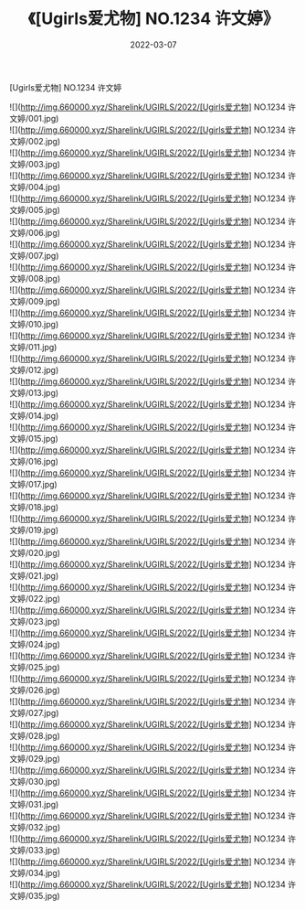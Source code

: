 ﻿---
layout: post
title:  《[Ugirls爱尤物] NO.1234 许文婷》
date:   2022-03-07
img: http://img.660000.xyz/Sharelink/UGIRLS/2022/[Ugirls爱尤物] NO.1234 许文婷/000.jpg
categories: [美女, 清纯, 唯美]
---

[Ugirls爱尤物] NO.1234 许文婷

 ![](http://img.660000.xyz/Sharelink/UGIRLS/2022/[Ugirls爱尤物] NO.1234 许文婷/001.jpg) <br>![](http://img.660000.xyz/Sharelink/UGIRLS/2022/[Ugirls爱尤物] NO.1234 许文婷/002.jpg) <br>![](http://img.660000.xyz/Sharelink/UGIRLS/2022/[Ugirls爱尤物] NO.1234 许文婷/003.jpg) <br>![](http://img.660000.xyz/Sharelink/UGIRLS/2022/[Ugirls爱尤物] NO.1234 许文婷/004.jpg) <br>![](http://img.660000.xyz/Sharelink/UGIRLS/2022/[Ugirls爱尤物] NO.1234 许文婷/005.jpg) <br>![](http://img.660000.xyz/Sharelink/UGIRLS/2022/[Ugirls爱尤物] NO.1234 许文婷/006.jpg) <br>![](http://img.660000.xyz/Sharelink/UGIRLS/2022/[Ugirls爱尤物] NO.1234 许文婷/007.jpg) <br>![](http://img.660000.xyz/Sharelink/UGIRLS/2022/[Ugirls爱尤物] NO.1234 许文婷/008.jpg) <br>![](http://img.660000.xyz/Sharelink/UGIRLS/2022/[Ugirls爱尤物] NO.1234 许文婷/009.jpg) <br>![](http://img.660000.xyz/Sharelink/UGIRLS/2022/[Ugirls爱尤物] NO.1234 许文婷/010.jpg) <br>![](http://img.660000.xyz/Sharelink/UGIRLS/2022/[Ugirls爱尤物] NO.1234 许文婷/011.jpg) <br>![](http://img.660000.xyz/Sharelink/UGIRLS/2022/[Ugirls爱尤物] NO.1234 许文婷/012.jpg) <br>![](http://img.660000.xyz/Sharelink/UGIRLS/2022/[Ugirls爱尤物] NO.1234 许文婷/013.jpg) <br>![](http://img.660000.xyz/Sharelink/UGIRLS/2022/[Ugirls爱尤物] NO.1234 许文婷/014.jpg) <br>![](http://img.660000.xyz/Sharelink/UGIRLS/2022/[Ugirls爱尤物] NO.1234 许文婷/015.jpg) <br>![](http://img.660000.xyz/Sharelink/UGIRLS/2022/[Ugirls爱尤物] NO.1234 许文婷/016.jpg) <br>![](http://img.660000.xyz/Sharelink/UGIRLS/2022/[Ugirls爱尤物] NO.1234 许文婷/017.jpg) <br>![](http://img.660000.xyz/Sharelink/UGIRLS/2022/[Ugirls爱尤物] NO.1234 许文婷/018.jpg) <br>![](http://img.660000.xyz/Sharelink/UGIRLS/2022/[Ugirls爱尤物] NO.1234 许文婷/019.jpg) <br>![](http://img.660000.xyz/Sharelink/UGIRLS/2022/[Ugirls爱尤物] NO.1234 许文婷/020.jpg) <br>![](http://img.660000.xyz/Sharelink/UGIRLS/2022/[Ugirls爱尤物] NO.1234 许文婷/021.jpg) <br>![](http://img.660000.xyz/Sharelink/UGIRLS/2022/[Ugirls爱尤物] NO.1234 许文婷/022.jpg) <br>![](http://img.660000.xyz/Sharelink/UGIRLS/2022/[Ugirls爱尤物] NO.1234 许文婷/023.jpg) <br>![](http://img.660000.xyz/Sharelink/UGIRLS/2022/[Ugirls爱尤物] NO.1234 许文婷/024.jpg) <br>![](http://img.660000.xyz/Sharelink/UGIRLS/2022/[Ugirls爱尤物] NO.1234 许文婷/025.jpg) <br>![](http://img.660000.xyz/Sharelink/UGIRLS/2022/[Ugirls爱尤物] NO.1234 许文婷/026.jpg) <br>![](http://img.660000.xyz/Sharelink/UGIRLS/2022/[Ugirls爱尤物] NO.1234 许文婷/027.jpg) <br>![](http://img.660000.xyz/Sharelink/UGIRLS/2022/[Ugirls爱尤物] NO.1234 许文婷/028.jpg) <br>![](http://img.660000.xyz/Sharelink/UGIRLS/2022/[Ugirls爱尤物] NO.1234 许文婷/029.jpg) <br>![](http://img.660000.xyz/Sharelink/UGIRLS/2022/[Ugirls爱尤物] NO.1234 许文婷/030.jpg) <br>![](http://img.660000.xyz/Sharelink/UGIRLS/2022/[Ugirls爱尤物] NO.1234 许文婷/031.jpg) <br>![](http://img.660000.xyz/Sharelink/UGIRLS/2022/[Ugirls爱尤物] NO.1234 许文婷/032.jpg) <br>![](http://img.660000.xyz/Sharelink/UGIRLS/2022/[Ugirls爱尤物] NO.1234 许文婷/033.jpg) <br>![](http://img.660000.xyz/Sharelink/UGIRLS/2022/[Ugirls爱尤物] NO.1234 许文婷/034.jpg) <br>![](http://img.660000.xyz/Sharelink/UGIRLS/2022/[Ugirls爱尤物] NO.1234 许文婷/035.jpg) <br>